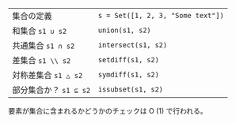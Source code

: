 |                        |                                   |
| ---------------------- | --------------------------------- |
| 集合の定義     | `s = Set([1, 2, 3, "Some text"])` |
| 和集合 `s1 ∪ s2`        | `union(s1, s2)`                   |
| 共通集合 `s1 ∩ s2` | `intersect(s1, s2)`               |
| 差集合 `s1 \\ s2`  | `setdiff(s1, s2)`                 |
| 対称差集合 `s1 △ s2`   | `symdiff(s1, s2)`                 |
| 部分集合か？ `s1 ⊆ s2`       | `issubset(s1, s2)      `          |

要素が集合に含まれるかどうかのチェックは O (1) で行われる。
